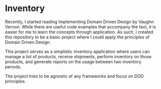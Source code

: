 # Inventory

Recently, I started reading Implementing Domain Driven Design by
Vaughn Vernon. While there are useful code examples that accompany
the text, it is easier for me to learn the concepts through application.
As such, I created this repository to be a basic project
where I could apply the principles of Domain Driven Design.

This project serves as a simplistic inventory application where
users can manage a list of products, receive shipments, perform 
inventory on those products, and generate reports on the usage between 
two inventory periods.

The project tries to be agnostic of any frameworks and focus on DDD principles.
